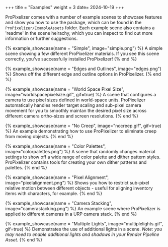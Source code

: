 +++
title = "Examples"
weight = 3
date= 2024-10-19
+++

ProPixelizer comes with a number of example scenes to showcase features and show you how to use the package, which can be found in the `ProPixelizer/ExampleAssets` folder.
Each example scene also contains a 'readme' in the scene heirachy, which you can inspect to find out more information or further suggestions.

{% example_showcase(name = "Simple", image="simple.png") %}
A simple scene showing a few different ProPixelizer materials. If you see this scene correctly, you've successfully installed ProPixelizer! 
{% end %}

{% example_showcase(name = "Edges and Outlines", image="edges.png") %} 
Shows off the different edge and outline options in ProPixelizer.
{% end %}

{% example_showcase(name = "World Space Pixel Size", image="worldspacepixelsize.gif", gif=true) %} 
A scene that configures a camera to use pixel sizes defined in world-space units. ProPixelizer automatically handles render target scaling and sub-pixel camera movement for you to smoothly maintan the desired pixel size across different camera ortho-sizes and screen resolutions.
{% end %}

{% example_showcase(name = "No Creep", image="nocreep.gif", gif=true) %} 
An example demonstrating how to use ProPixelizer to eliminate creep from moving objects.
{% end %}

{% example_showcase(name = "Color Palettes", image="colorpalettes.png") %} 
A scene that randomly changes material settings to show off a wide range of color palette and dither pattern styles. ProPixelizer contains tools for creating your own dither patterns and palettes.
{% end %}

{% example_showcase(name = "Pixel Alignment", image="pixelalignment.png") %} 
Shows you how to restrict sub-pixel relative motion between different objects - useful for aligning inventory items with characters, for example.
{% end %}

{% example_showcase(name = "Camera Stacking", image="camerastacking.png") %} 
An example scene where ProPixelizer is applied to different cameras in a URP camera stack.
{% end %}

{% example_showcase(name = "Multiple Lights", image="multiplelights.gif", gif=true) %} 
Demonstrates the use of additional lights in a scene.
_Note: you may need to enable additional lights and shadows in your Render Pipeline Asset._
{% end %}
